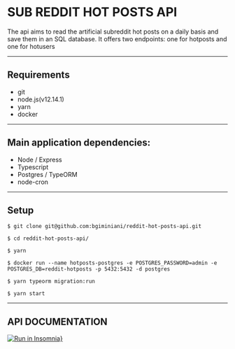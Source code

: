 # SUB REDDIT HOT POSTS API 

The api aims to read the artificial subreddit hot posts on a daily basis and save them in an SQL database.
It offers two endpoints: one for hotposts and one for hotusers

---
## Requirements 

* git
* node.js(v12.14.1)
* yarn
* docker

---
## Main application dependencies:
* Node / Express
* Typescript
* Postgres / TypeORM
* node-cron
---

## Setup

  ```
  $ git clone git@github.com:bgiminiani/reddit-hot-posts-api.git
  ```

  
  ```
  $ cd reddit-hot-posts-api/
  ```

  ```
  $ yarn
  ```

  ```
  $ docker run --name hotposts-postgres -e POSTGRES_PASSWORD=admin -e POSTGRES_DB=reddit-hotposts -p 5432:5432 -d postgres
  ```

  ```
  $ yarn typeorm migration:run
  ```

  ```
  $ yarn start
  ```
  ---
  ## API DOCUMENTATION
[![Run in Insomnia}](https://insomnia.rest/images/run.svg)](https://insomnia.rest/run/?label=&uri=%2F%2F%2020210118061544%20%2F%2F%20https%3A%2F%2Fraw.githubusercontent.com%2Fbgiminiani%2Freddit-hot-posts-api%2Fmain%2Freddit-hot-posts.json%20%20%7B%20%20%20%22_type%22%3A%20%22export%22%2C%20%20%20%22__export_format%22%3A%204%2C%20%20%20%22__export_date%22%3A%20%222021-01-18T09%3A03%3A49.950Z%22%2C%20%20%20%22__export_source%22%3A%20%22insomnia.desktop.app%3Av2020.2.2%22%2C%20%20%20%22resources%22%3A%20%5B%20%20%20%20%20%7B%20%20%20%20%20%20%20%22_id%22%3A%20%22req_741b881d971148ba9e9e5a6db61c57d3%22%2C%20%20%20%20%20%20%20%22authentication%22%3A%20%7B%20%20%20%20%20%20%20%20%20%20%20%20%20%20%20%20%7D%2C%20%20%20%20%20%20%20%22body%22%3A%20%7B%20%20%20%20%20%20%20%20%20%20%20%20%20%20%20%20%7D%2C%20%20%20%20%20%20%20%22created%22%3A%201610626118059%2C%20%20%20%20%20%20%20%22description%22%3A%20%22%22%2C%20%20%20%20%20%20%20%22headers%22%3A%20%5B%20%20%20%20%20%20%20%20%20%20%20%20%20%20%20%20%5D%2C%20%20%20%20%20%20%20%22isPrivate%22%3A%20false%2C%20%20%20%20%20%20%20%22metaSortKey%22%3A%20-1610651634259.5%2C%20%20%20%20%20%20%20%22method%22%3A%20%22POST%22%2C%20%20%20%20%20%20%20%22modified%22%3A%201610680584657%2C%20%20%20%20%20%20%20%22name%22%3A%20%22Create%22%2C%20%20%20%20%20%20%20%22parameters%22%3A%20%5B%20%20%20%20%20%20%20%20%20%20%20%20%20%20%20%20%5D%2C%20%20%20%20%20%20%20%22parentId%22%3A%20%22fld_1bd8717fe68e47e795de431c278b04a3%22%2C%20%20%20%20%20%20%20%22settingDisableRenderRequestBody%22%3A%20false%2C%20%20%20%20%20%20%20%22settingEncodeUrl%22%3A%20true%2C%20%20%20%20%20%20%20%22settingFollowRedirects%22%3A%20%22global%22%2C%20%20%20%20%20%20%20%22settingRebuildPath%22%3A%20true%2C%20%20%20%20%20%20%20%22settingSendCookies%22%3A%20true%2C%20%20%20%20%20%20%20%22settingStoreCookies%22%3A%20true%2C%20%20%20%20%20%20%20%22url%22%3A%20%22%7B%7B%20base_url%20%20%7D%7D%2Fhotposts%22%2C%20%20%20%20%20%20%20%22_type%22%3A%20%22request%22%20%20%20%20%20%7D%2C%20%20%20%20%20%7B%20%20%20%20%20%20%20%22_id%22%3A%20%22fld_1bd8717fe68e47e795de431c278b04a3%22%2C%20%20%20%20%20%20%20%22created%22%3A%201610680574983%2C%20%20%20%20%20%20%20%22description%22%3A%20%22%22%2C%20%20%20%20%20%20%20%22environment%22%3A%20%7B%20%20%20%20%20%20%20%20%20%20%20%20%20%20%20%20%7D%2C%20%20%20%20%20%20%20%22environmentPropertyOrder%22%3A%20null%2C%20%20%20%20%20%20%20%22metaSortKey%22%3A%20-1610680574983%2C%20%20%20%20%20%20%20%22modified%22%3A%201610680574983%2C%20%20%20%20%20%20%20%22name%22%3A%20%22reddit_api%22%2C%20%20%20%20%20%20%20%22parentId%22%3A%20%22wrk_382e661580d442dd932efa4015b059c5%22%2C%20%20%20%20%20%20%20%22_type%22%3A%20%22request_group%22%20%20%20%20%20%7D%2C%20%20%20%20%20%7B%20%20%20%20%20%20%20%22_id%22%3A%20%22wrk_382e661580d442dd932efa4015b059c5%22%2C%20%20%20%20%20%20%20%22created%22%3A%201610414211405%2C%20%20%20%20%20%20%20%22description%22%3A%20%22%22%2C%20%20%20%20%20%20%20%22modified%22%3A%201610414211405%2C%20%20%20%20%20%20%20%22name%22%3A%20%22Winnin%20Desafio%22%2C%20%20%20%20%20%20%20%22parentId%22%3A%20null%2C%20%20%20%20%20%20%20%22scope%22%3A%20null%2C%20%20%20%20%20%20%20%22_type%22%3A%20%22workspace%22%20%20%20%20%20%7D%2C%20%20%20%20%20%7B%20%20%20%20%20%20%20%22_id%22%3A%20%22req_4fde7b2e181640d68459785ff81370be%22%2C%20%20%20%20%20%20%20%22authentication%22%3A%20%7B%20%20%20%20%20%20%20%20%20%20%20%20%20%20%20%20%7D%2C%20%20%20%20%20%20%20%22body%22%3A%20%7B%20%20%20%20%20%20%20%20%20%22mimeType%22%3A%20%22application%2Fjson%22%2C%20%20%20%20%20%20%20%20%20%22text%22%3A%20%22%7B%5Cn%5Ct%5C%22initialDate%5C%22%3A%20%5C%222018-10-03%2003%3A48%3A21%5C%22%2C%5Cn%5Ct%5C%22finalDate%5C%22%3A%20%5C%222021-01-18%2004%3A57%3A10%5C%22%2C%5Cn%5Ct%5C%22orderBy%5C%22%3A%20%5C%22comments%5C%22%5Cn%7D%22%20%20%20%20%20%20%20%7D%2C%20%20%20%20%20%20%20%22created%22%3A%201610680595786%2C%20%20%20%20%20%20%20%22description%22%3A%20%22%22%2C%20%20%20%20%20%20%20%22headers%22%3A%20%5B%20%20%20%20%20%20%20%20%20%7B%20%20%20%20%20%20%20%20%20%20%20%22id%22%3A%20%22pair_30b43e951a674207b42c15e21422fe82%22%2C%20%20%20%20%20%20%20%20%20%20%20%22name%22%3A%20%22Content-Type%22%2C%20%20%20%20%20%20%20%20%20%20%20%22value%22%3A%20%22application%2Fjson%22%20%20%20%20%20%20%20%20%20%7D%20%20%20%20%20%20%20%5D%2C%20%20%20%20%20%20%20%22isPrivate%22%3A%20false%2C%20%20%20%20%20%20%20%22metaSortKey%22%3A%20-1610637163897.75%2C%20%20%20%20%20%20%20%22method%22%3A%20%22GET%22%2C%20%20%20%20%20%20%20%22modified%22%3A%201610948267072%2C%20%20%20%20%20%20%20%22name%22%3A%20%22List%22%2C%20%20%20%20%20%20%20%22parameters%22%3A%20%5B%20%20%20%20%20%20%20%20%20%20%20%20%20%20%20%20%5D%2C%20%20%20%20%20%20%20%22parentId%22%3A%20%22fld_1bd8717fe68e47e795de431c278b04a3%22%2C%20%20%20%20%20%20%20%22settingDisableRenderRequestBody%22%3A%20false%2C%20%20%20%20%20%20%20%22settingEncodeUrl%22%3A%20true%2C%20%20%20%20%20%20%20%22settingFollowRedirects%22%3A%20%22global%22%2C%20%20%20%20%20%20%20%22settingRebuildPath%22%3A%20true%2C%20%20%20%20%20%20%20%22settingSendCookies%22%3A%20true%2C%20%20%20%20%20%20%20%22settingStoreCookies%22%3A%20true%2C%20%20%20%20%20%20%20%22url%22%3A%20%22%7B%7B%20base_url%20%20%7D%7D%2Fhotposts%22%2C%20%20%20%20%20%20%20%22_type%22%3A%20%22request%22%20%20%20%20%20%7D%2C%20%20%20%20%20%7B%20%20%20%20%20%20%20%22_id%22%3A%20%22req_0333d03fc77d4d6cae0cb7028a70f5fb%22%2C%20%20%20%20%20%20%20%22authentication%22%3A%20%7B%20%20%20%20%20%20%20%20%20%20%20%20%20%20%20%20%7D%2C%20%20%20%20%20%20%20%22body%22%3A%20%7B%20%20%20%20%20%20%20%20%20%22mimeType%22%3A%20%22application%2Fjson%22%2C%20%20%20%20%20%20%20%20%20%22text%22%3A%20%22%7B%5Cn%5Ct%5C%22orderBy%5C%22%3A%20%5C%22ups%5C%22%5Cn%7D%22%20%20%20%20%20%20%20%7D%2C%20%20%20%20%20%20%20%22created%22%3A%201610718144835%2C%20%20%20%20%20%20%20%22description%22%3A%20%22%22%2C%20%20%20%20%20%20%20%22headers%22%3A%20%5B%20%20%20%20%20%20%20%20%20%7B%20%20%20%20%20%20%20%20%20%20%20%22id%22%3A%20%22pair_30b43e951a674207b42c15e21422fe82%22%2C%20%20%20%20%20%20%20%20%20%20%20%22name%22%3A%20%22Content-Type%22%2C%20%20%20%20%20%20%20%20%20%20%20%22value%22%3A%20%22application%2Fjson%22%20%20%20%20%20%20%20%20%20%7D%20%20%20%20%20%20%20%5D%2C%20%20%20%20%20%20%20%22isPrivate%22%3A%20false%2C%20%20%20%20%20%20%20%22metaSortKey%22%3A%20-1610629928716.875%2C%20%20%20%20%20%20%20%22method%22%3A%20%22GET%22%2C%20%20%20%20%20%20%20%22modified%22%3A%201610948185995%2C%20%20%20%20%20%20%20%22name%22%3A%20%22List%20Users%22%2C%20%20%20%20%20%20%20%22parameters%22%3A%20%5B%20%20%20%20%20%20%20%20%20%20%20%20%20%20%20%20%5D%2C%20%20%20%20%20%20%20%22parentId%22%3A%20%22fld_1bd8717fe68e47e795de431c278b04a3%22%2C%20%20%20%20%20%20%20%22settingDisableRenderRequestBody%22%3A%20false%2C%20%20%20%20%20%20%20%22settingEncodeUrl%22%3A%20true%2C%20%20%20%20%20%20%20%22settingFollowRedirects%22%3A%20%22global%22%2C%20%20%20%20%20%20%20%22settingRebuildPath%22%3A%20true%2C%20%20%20%20%20%20%20%22settingSendCookies%22%3A%20true%2C%20%20%20%20%20%20%20%22settingStoreCookies%22%3A%20true%2C%20%20%20%20%20%20%20%22url%22%3A%20%22%7B%7B%20base_url%20%20%7D%7D%2Fhotusers%22%2C%20%20%20%20%20%20%20%22_type%22%3A%20%22request%22%20%20%20%20%20%7D%2C%20%20%20%20%20%7B%20%20%20%20%20%20%20%22_id%22%3A%20%22env_aedffce79f7f139b5ac096103026a74f67e49dc8%22%2C%20%20%20%20%20%20%20%22color%22%3A%20null%2C%20%20%20%20%20%20%20%22created%22%3A%201610414211479%2C%20%20%20%20%20%20%20%22data%22%3A%20%7B%20%20%20%20%20%20%20%20%20%20%20%20%20%20%20%20%7D%2C%20%20%20%20%20%20%20%22dataPropertyOrder%22%3A%20null%2C%20%20%20%20%20%20%20%22isPrivate%22%3A%20false%2C%20%20%20%20%20%20%20%22metaSortKey%22%3A%201610414211479%2C%20%20%20%20%20%20%20%22modified%22%3A%201610414211479%2C%20%20%20%20%20%20%20%22name%22%3A%20%22Base%20Environment%22%2C%20%20%20%20%20%20%20%22parentId%22%3A%20%22wrk_382e661580d442dd932efa4015b059c5%22%2C%20%20%20%20%20%20%20%22_type%22%3A%20%22environment%22%20%20%20%20%20%7D%2C%20%20%20%20%20%7B%20%20%20%20%20%20%20%22_id%22%3A%20%22jar_aedffce79f7f139b5ac096103026a74f67e49dc8%22%2C%20%20%20%20%20%20%20%22cookies%22%3A%20%5B%20%20%20%20%20%20%20%20%20%7B%20%20%20%20%20%20%20%20%20%20%20%22creation%22%3A%20%222021-01-12T01%3A22%3A26.544Z%22%2C%20%20%20%20%20%20%20%20%20%20%20%22domain%22%3A%20%22reddit.com%22%2C%20%20%20%20%20%20%20%20%20%20%20%22expires%22%3A%20%222023-01-12T01%3A22%3A26.000Z%22%2C%20%20%20%20%20%20%20%20%20%20%20%22extensions%22%3A%20%5B%20%20%20%20%20%20%20%20%20%20%20%20%20%22SameSite%3DNone%22%20%20%20%20%20%20%20%20%20%20%20%5D%2C%20%20%20%20%20%20%20%20%20%20%20%22hostOnly%22%3A%20false%2C%20%20%20%20%20%20%20%20%20%20%20%22id%22%3A%20%229050450170117208%22%2C%20%20%20%20%20%20%20%20%20%20%20%22key%22%3A%20%22loid%22%2C%20%20%20%20%20%20%20%20%20%20%20%22lastAccessed%22%3A%20%222021-01-12T01%3A22%3A26.544Z%22%2C%20%20%20%20%20%20%20%20%20%20%20%22maxAge%22%3A%2063071999%2C%20%20%20%20%20%20%20%20%20%20%20%22path%22%3A%20%22%2F%22%2C%20%20%20%20%20%20%20%20%20%20%20%22secure%22%3A%20true%2C%20%20%20%20%20%20%20%20%20%20%20%22value%22%3A%20%2200000000009s201dpm.2.1610414545748.Z0FBQUFBQmZfUG5TRllhckJyZGhRTFJDVnB5Q3Y1ZERFbVNUS1ZZMmx2WGhnZmdLeUFGVVBPdjRoYVhlRkU3UGJZclRSZVF1Z05qdVhJYjRNWURkWVZNQllvc2JBUi11bUptTHlNMkxJNWpYVllselZtbkZOaThyNXFyRHhTRlcwRmdvSE5PblhqMG0%22%20%20%20%20%20%20%20%20%20%7D%2C%20%20%20%20%20%20%20%20%20%7B%20%20%20%20%20%20%20%20%20%20%20%22creation%22%3A%20%222021-01-12T01%3A22%3A26.545Z%22%2C%20%20%20%20%20%20%20%20%20%20%20%22domain%22%3A%20%22reddit.com%22%2C%20%20%20%20%20%20%20%20%20%20%20%22expires%22%3A%20%222021-01-15T10%3A30%3A40.000Z%22%2C%20%20%20%20%20%20%20%20%20%20%20%22extensions%22%3A%20%5B%20%20%20%20%20%20%20%20%20%20%20%20%20%22SameSite%3DNone%22%20%20%20%20%20%20%20%20%20%20%20%5D%2C%20%20%20%20%20%20%20%20%20%20%20%22hostOnly%22%3A%20false%2C%20%20%20%20%20%20%20%20%20%20%20%22id%22%3A%20%2237634313439428624%22%2C%20%20%20%20%20%20%20%20%20%20%20%22key%22%3A%20%22session_tracker%22%2C%20%20%20%20%20%20%20%20%20%20%20%22lastAccessed%22%3A%20%222021-01-15T08%3A30%3A40.775Z%22%2C%20%20%20%20%20%20%20%20%20%20%20%22maxAge%22%3A%207199%2C%20%20%20%20%20%20%20%20%20%20%20%22path%22%3A%20%22%2F%22%2C%20%20%20%20%20%20%20%20%20%20%20%22secure%22%3A%20true%2C%20%20%20%20%20%20%20%20%20%20%20%22value%22%3A%20%22EaNaJN09fBEk0pgBGP.0.1610699440143.Z0FBQUFBQmdBVkt3MERPY0JKamtsaG9KU0NwckRSaDFpTGlBSlRBRkdjSjliOFZWSkZNUVI2eUh4dC1lbVlJbmxXRUhYcTVNRk5SZGhTSzhEZFAxYjZEYXEtR3pUZ2RIUHdkWmN6WlhYeTQ2WTAwY1YwalFhbm00Q2N3WmZySjZwR25MbDk1a0FsTUg%22%20%20%20%20%20%20%20%20%20%7D%2C%20%20%20%20%20%20%20%20%20%7B%20%20%20%20%20%20%20%20%20%20%20%22creation%22%3A%20%222021-01-12T01%3A22%3A26.546Z%22%2C%20%20%20%20%20%20%20%20%20%20%20%22domain%22%3A%20%22reddit.com%22%2C%20%20%20%20%20%20%20%20%20%20%20%22extensions%22%3A%20%5B%20%20%20%20%20%20%20%20%20%20%20%20%20%22SameSite%3DNone%22%20%20%20%20%20%20%20%20%20%20%20%5D%2C%20%20%20%20%20%20%20%20%20%20%20%22hostOnly%22%3A%20false%2C%20%20%20%20%20%20%20%20%20%20%20%22id%22%3A%20%2218030789918581624%22%2C%20%20%20%20%20%20%20%20%20%20%20%22key%22%3A%20%22csv%22%2C%20%20%20%20%20%20%20%20%20%20%20%22lastAccessed%22%3A%20%222021-01-12T01%3A22%3A26.546Z%22%2C%20%20%20%20%20%20%20%20%20%20%20%22maxAge%22%3A%2063072000%2C%20%20%20%20%20%20%20%20%20%20%20%22path%22%3A%20%22%2F%22%2C%20%20%20%20%20%20%20%20%20%20%20%22secure%22%3A%20true%2C%20%20%20%20%20%20%20%20%20%20%20%22value%22%3A%20%221%22%20%20%20%20%20%20%20%20%20%7D%2C%20%20%20%20%20%20%20%20%20%7B%20%20%20%20%20%20%20%20%20%20%20%22creation%22%3A%20%222021-01-12T01%3A22%3A26.547Z%22%2C%20%20%20%20%20%20%20%20%20%20%20%22domain%22%3A%20%22reddit.com%22%2C%20%20%20%20%20%20%20%20%20%20%20%22hostOnly%22%3A%20false%2C%20%20%20%20%20%20%20%20%20%20%20%22id%22%3A%20%228244663445141507%22%2C%20%20%20%20%20%20%20%20%20%20%20%22key%22%3A%20%22edgebucket%22%2C%20%20%20%20%20%20%20%20%20%20%20%22lastAccessed%22%3A%20%222021-01-12T01%3A22%3A26.547Z%22%2C%20%20%20%20%20%20%20%20%20%20%20%22maxAge%22%3A%2063071999%2C%20%20%20%20%20%20%20%20%20%20%20%22path%22%3A%20%22%2F%22%2C%20%20%20%20%20%20%20%20%20%20%20%22secure%22%3A%20true%2C%20%20%20%20%20%20%20%20%20%20%20%22value%22%3A%20%22b5aZXUlxjrTHlLH8TM%22%20%20%20%20%20%20%20%20%20%7D%20%20%20%20%20%20%20%5D%2C%20%20%20%20%20%20%20%22created%22%3A%201610414211480%2C%20%20%20%20%20%20%20%22modified%22%3A%201610699440775%2C%20%20%20%20%20%20%20%22name%22%3A%20%22Default%20Jar%22%2C%20%20%20%20%20%20%20%22parentId%22%3A%20%22wrk_382e661580d442dd932efa4015b059c5%22%2C%20%20%20%20%20%20%20%22_type%22%3A%20%22cookie_jar%22%20%20%20%20%20%7D%2C%20%20%20%20%20%7B%20%20%20%20%20%20%20%22_id%22%3A%20%22spc_13fd8deacb17462bb5d64c0108180819%22%2C%20%20%20%20%20%20%20%22contentType%22%3A%20%22yaml%22%2C%20%20%20%20%20%20%20%22contents%22%3A%20%22%22%2C%20%20%20%20%20%20%20%22created%22%3A%201610414211411%2C%20%20%20%20%20%20%20%22fileName%22%3A%20%22Winnin%20Desafio%22%2C%20%20%20%20%20%20%20%22modified%22%3A%201610414211411%2C%20%20%20%20%20%20%20%22parentId%22%3A%20%22wrk_382e661580d442dd932efa4015b059c5%22%2C%20%20%20%20%20%20%20%22_type%22%3A%20%22api_spec%22%20%20%20%20%20%7D%2C%20%20%20%20%20%7B%20%20%20%20%20%20%20%22_id%22%3A%20%22env_f413fc7a262a45ddaad26931a13e3c67%22%2C%20%20%20%20%20%20%20%22color%22%3A%20%22%237d69cb%22%2C%20%20%20%20%20%20%20%22created%22%3A%201610626023076%2C%20%20%20%20%20%20%20%22data%22%3A%20%7B%20%20%20%20%20%20%20%20%20%22base_url%22%3A%20%22http%3A%2F%2Flocalhost%3A3334%22%20%20%20%20%20%20%20%7D%2C%20%20%20%20%20%20%20%22dataPropertyOrder%22%3A%20%7B%20%20%20%20%20%20%20%20%20%22%26%22%3A%20%5B%20%20%20%20%20%20%20%20%20%20%20%22base_url%22%20%20%20%20%20%20%20%20%20%5D%20%20%20%20%20%20%20%7D%2C%20%20%20%20%20%20%20%22isPrivate%22%3A%20false%2C%20%20%20%20%20%20%20%22metaSortKey%22%3A%201610626023076%2C%20%20%20%20%20%20%20%22modified%22%3A%201610626088586%2C%20%20%20%20%20%20%20%22name%22%3A%20%22dev%22%2C%20%20%20%20%20%20%20%22parentId%22%3A%20%22env_aedffce79f7f139b5ac096103026a74f67e49dc8%22%2C%20%20%20%20%20%20%20%22_type%22%3A%20%22environment%22%20%20%20%20%20%7D%20%20%20%5D%20%7D)

  



